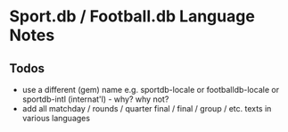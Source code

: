 # Sport.db / Football.db Language Notes

## Todos

- use a different (gem) name e.g. sportdb-locale or footballdb-locale or sportdb-intl (internat'l) - why? why not?
- add all matchday / rounds / quarter final / final / group / etc. texts in various languages
